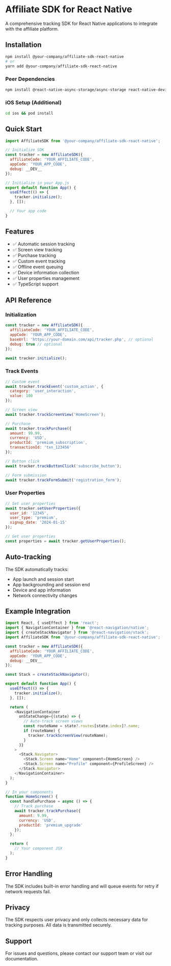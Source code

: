 # Affiliate SDK for React Native

A comprehensive tracking SDK for React Native applications to integrate with the affiliate platform.

## Installation

```bash
npm install @your-company/affiliate-sdk-react-native
# or
yarn add @your-company/affiliate-sdk-react-native
```

### Peer Dependencies

```bash
npm install @react-native-async-storage/async-storage react-native-device-info
```

### iOS Setup (Additional)

```bash
cd ios && pod install
```

## Quick Start

```javascript
import AffiliateSDK from '@your-company/affiliate-sdk-react-native';

// Initialize SDK
const tracker = new AffiliateSDK({
  affiliateCode: 'YOUR_AFFILIATE_CODE',
  appCode: 'YOUR_APP_CODE',
  debug: __DEV__
});

// Initialize in your App.js
export default function App() {
  useEffect(() => {
    tracker.initialize();
  }, []);

  // Your app code
}
```

## Features

- ✅ Automatic session tracking
- ✅ Screen view tracking
- ✅ Purchase tracking
- ✅ Custom event tracking
- ✅ Offline event queuing
- ✅ Device information collection
- ✅ User properties management
- ✅ TypeScript support

## API Reference

### Initialization

```javascript
const tracker = new AffiliateSDK({
  affiliateCode: 'YOUR_AFFILIATE_CODE',
  appCode: 'YOUR_APP_CODE',
  baseUrl: 'https://your-domain.com/api/tracker.php', // optional
  debug: true // optional
});

await tracker.initialize();
```

### Track Events

```javascript
// Custom event
await tracker.trackEvent('custom_action', {
  category: 'user_interaction',
  value: 100
});

// Screen view
await tracker.trackScreenView('HomeScreen');

// Purchase
await tracker.trackPurchase({
  amount: 99.99,
  currency: 'USD',
  productId: 'premium_subscription',
  transactionId: 'txn_123456'
});

// Button click
await tracker.trackButtonClick('subscribe_button');

// Form submission
await tracker.trackFormSubmit('registration_form');
```

### User Properties

```javascript
// Set user properties
await tracker.setUserProperties({
  user_id: '12345',
  user_type: 'premium',
  signup_date: '2024-01-15'
});

// Get user properties
const properties = await tracker.getUserProperties();
```

## Auto-tracking

The SDK automatically tracks:

- App launch and session start
- App backgrounding and session end
- Device and app information
- Network connectivity changes

## Example Integration

```javascript
import React, { useEffect } from 'react';
import { NavigationContainer } from '@react-navigation/native';
import { createStackNavigator } from '@react-navigation/stack';
import AffiliateSDK from '@your-company/affiliate-sdk-react-native';

const tracker = new AffiliateSDK({
  affiliateCode: 'YOUR_AFFILIATE_CODE',
  appCode: 'YOUR_APP_CODE',
  debug: __DEV__
});

const Stack = createStackNavigator();

export default function App() {
  useEffect(() => {
    tracker.initialize();
  }, []);

  return (
    <NavigationContainer
      onStateChange={(state) => {
        // Auto-track screen views
        const routeName = state?.routes[state.index]?.name;
        if (routeName) {
          tracker.trackScreenView(routeName);
        }
      }}
    >
      <Stack.Navigator>
        <Stack.Screen name="Home" component={HomeScreen} />
        <Stack.Screen name="Profile" component={ProfileScreen} />
      </Stack.Navigator>
    </NavigationContainer>
  );
}

// In your components
function HomeScreen() {
  const handlePurchase = async () => {
    // Track purchase
    await tracker.trackPurchase({
      amount: 9.99,
      currency: 'USD',
      productId: 'premium_upgrade'
    });
  };

  return (
    // Your component JSX
  );
}
```

## Error Handling

The SDK includes built-in error handling and will queue events for retry if network requests fail.

## Privacy

The SDK respects user privacy and only collects necessary data for tracking purposes. All data is transmitted securely.

## Support

For issues and questions, please contact our support team or visit our documentation.